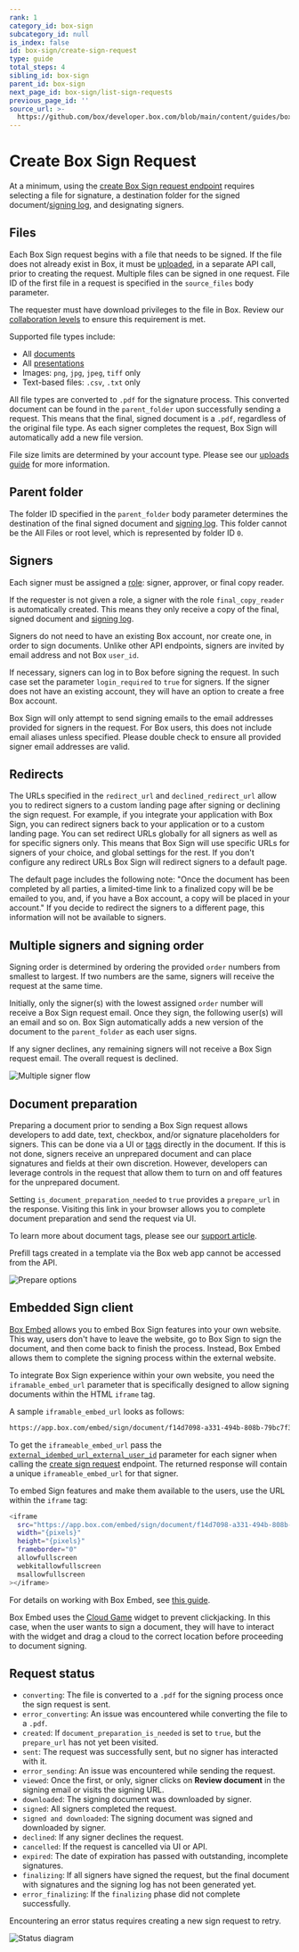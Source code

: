 ```yaml
---
rank: 1
category_id: box-sign
subcategory_id: null
is_index: false
id: box-sign/create-sign-request
type: guide
total_steps: 4
sibling_id: box-sign
parent_id: box-sign
next_page_id: box-sign/list-sign-requests
previous_page_id: ''
source_url: >-
  https://github.com/box/developer.box.com/blob/main/content/guides/box-sign/create-sign-request.md
---
```

# Create Box Sign Request

At a minimum, using the [create Box Sign request endpoint][create] requires
selecting a file for signature, a destination folder for the signed
document/[signing log][log], and designating signers.

<Samples id='post_sign_requests' >

</Samples>

## Files

Each Box Sign request begins with a file that needs to be signed. If the file
does not already exist in Box, it must be [uploaded][upload], in a separate
API call, prior to creating the request. Multiple files can be signed in one
request. File ID of the first file in a request is specified in the
`source_files` body parameter.

<Message type='warning'>

The requester must have download privileges to the file in Box. Review
our [collaboration levels][collab] to ensure this requirement is met.

</Message>

Supported file types include:

- All [documents][documents]
- All [presentations][presentations]
- Images: `png`, `jpg`, `jpeg`, `tiff` only
- Text-based files: `.csv`, `.txt` only

All file types are converted to `.pdf` for the signature process. This converted
document can be found in the `parent_folder` upon successfully sending a
request. This means that the final, signed document is a `.pdf`, regardless of
the original file type. As each signer completes the request, Box Sign will
automatically add a new file version.

File size limits are determined by your account type. Please see our
[uploads guide][uploads] for more information. 

## Parent folder

The folder ID specified in the `parent_folder` body parameter determines the
destination of the final signed document and [signing log][log]. This folder
cannot be the All Files or root level, which is represented by folder ID `0`. 

## Signers

Each signer must be assigned a [role][role]:  signer, approver, or final copy
reader.

If the requester is not given a role, a signer with the role `final_copy_reader`
is automatically created. This means they only receive a copy of the final,
signed document and [signing log][log].

Signers do not need to have an existing Box account, nor create one, in order to
sign documents. Unlike other API endpoints, signers are invited by email address
and not Box `user_id`. 

If necessary, signers can log in to Box before signing the request. In such
case set the parameter `login_required` to `true` for signers. If the signer
does not have an existing account, they will have an option to create a free
Box account.

<Message type='warning'>

 
Box Sign will only attempt to send signing emails to the email addresses
provided for signers in the request. For Box users, this does not include email
aliases unless specified. Please double check to ensure all provided signer
email addresses are valid.

</Message>

## Redirects

The URLs specified in the `redirect_url` and `declined_redirect_url`
allow you to redirect signers to a custom landing page
after signing or declining the sign request.
For example, if you integrate your application with Box Sign,
you can redirect signers back to your application
or to a custom landing page.
You can set redirect URLs globally for all signers
as well as for specific signers only.
This means that Box Sign will use specific URLs
for signers of your choice, and global
settings for the rest.
If you don't configure any redirect URLs
Box Sign will redirect signers to a default page.

<Message type='warning'>

 
The default page includes the following note:
"Once the document has been completed by all parties,
a limited-time link to a finalized copy will be be emailed to you,
and, if you have a Box account, a copy will be placed in your account."
If you decide to redirect the signers to a different page, this information
will not be available to signers.

</Message>

## Multiple signers and signing order

Signing order is determined by ordering the provided `order` numbers from
smallest to largest. If two numbers are the same, signers will receive the
request at the same time.

Initially, only the signer(s) with the lowest assigned `order` number will
receive a Box Sign request email. Once they sign, the following user(s) will
an email and so on. Box Sign automatically adds a new version of the
document to the `parent_folder` as each user signs.  

If any signer declines, any remaining signers will not receive a Box Sign
request email. The overall request is declined.

<ImageFrame border center shadow>

![Multiple signer flow](images/multiple_signer_flow.png)

</ImageFrame>

## Document preparation

Preparing a document prior to sending a Box Sign request allows developers to
add date, text, checkbox, and/or signature placeholders for signers. This can be
done via a UI or [tags][tags] directly in the document. If this is not done,
signers receive an unprepared document and can place signatures and fields at
their own discretion. However, developers can leverage controls in the request
that allow them to turn on and off features for the unprepared document.

Setting `is_document_preparation_needed` to `true` provides a `prepare_url` in
the response. Visiting this link in your browser allows you to complete document
preparation and send the request via UI.

To learn more about document tags, please see our [support article][tags].

<Message type='warning'>

Prefill tags created in a template via the Box web app cannot be accessed from
the API.

</Message>

<ImageFrame border center shadow>

![Prepare options](images/prepare.png)

</ImageFrame>

## Embedded Sign client

[Box Embed][embed] allows you to embed Box Sign
features into your own website. This way, users
don't have to leave the website, go to Box Sign
to sign the document, and then come back to finish
the process.
Instead, Box Embed allows them
to complete the signing process
within the external website.

To integrate Box Sign experience within your
own website, you need the `iframable_embed_url`
parameter that is specifically designed to allow
signing documents within the HTML `iframe` tag.

<!-- markdownlint-disable line-length -->

A sample `iframable_embed_url` looks as follows:

```sh
https://app.box.com/embed/sign/document/f14d7098-a331-494b-808b-79bc7f3992a3/f14d7098-a331-494b-808b-79bc7f3992a4
```

To get the `iframeable_embed_url` pass the [`external_idembed_url_external_user_id`][externalid] parameter for each signer when calling the [create sign request][signrequest] endpoint.
The returned response will contain a unique `iframeable_embed_url` for that signer.

To embed Sign features and make them
available to the users,
use the URL within the `iframe` tag:

```sh
<iframe
  src="https://app.box.com/embed/sign/document/f14d7098-a331-494b-808b-79bc7f3992a3/f14d7098-a331-494b-808b-79bc7f3992a4"
  width="{pixels}"
  height="{pixels}"
  frameborder="0"
  allowfullscreen
  webkitallowfullscreen
  msallowfullscreen
></iframe>
```

<!-- markdownlint-enable line-length -->

<Message>

For details on working with Box Embed, see [this guide][embedguide].

</Message>

Box Embed uses the [Cloud Game][cloudgame] widget to
prevent clickjacking.
In this case, when the user wants to sign
a document, they will have to interact
with the widget and drag a cloud to the correct
location before proceeding to document signing.

## Request status

- `converting`: The file is converted to a `.pdf` for the signing process once
  the sign request is sent.
- `error_converting`: An issue was encountered while converting the file to a
  `.pdf`.
- `created`: If `document_preparation_is_needed` is set to `true`, but the
  `prepare_url` has not yet been visited.
- `sent`: The request was successfully sent, but no signer has interacted with
 it.
- `error_sending`: An issue was encountered while sending the request.
- `viewed`: Once the first, or only, signer clicks on **Review document** in
  the signing email or visits the signing URL.
- `downloaded`: The signing document was downloaded by signer.
- `signed`: All signers completed the request.
- `signed and downloaded`: The signing document was signed and downloaded by
 signer.
- `declined`: If any signer declines the request.
- `cancelled`: If the request is cancelled via UI or API.
- `expired`: The date of expiration has passed with outstanding, incomplete
  signatures.
- `finalizing`: If all signers have signed the request,
   but the final document with signatures and the signing
   log has not been generated yet.
- `error_finalizing`: If the `finalizing` phase did not complete successfully.

Encountering an error status requires creating a new sign request to retry.

<ImageFrame border center shadow>

![Status diagram](images/status.png)

</ImageFrame>

[upload]: e://post-files-content/
[documents]: g://representations/supported-file-types/#documents
[presentations]: g://representations/supported-file-types/#presentations
[uploads]: g://uploads/direct
[create]: e://post-sign-requests
<!-- i18n-enable localize-links -->

[tags]: https://support.box.com/hc/en-us/articles/4404085855251-Creating-templates-using-tags
[log]: https://support.box.com/hc/en-us/articles/4404095202579-Viewing-the-signing-log
[role]: https://support.box.com/hc/en-us/articles/4404105660947-Roles-for-signers
[collab]: https://support.box.com/hc/en-us/articles/360044196413-Understanding-Collaborator-Permission-Levels
<!-- i18n-disable localize-links -->

[embed]: g://embed/box-embed
[embedguide]: g://embed/box-embed#programmatically
[signrequest]: e://post-sign-requests
[externalid]: e://post-sign-request#param-signers-embed_url_external_user_id
[cloudgame]: g://embed/box-embed#cloud-game